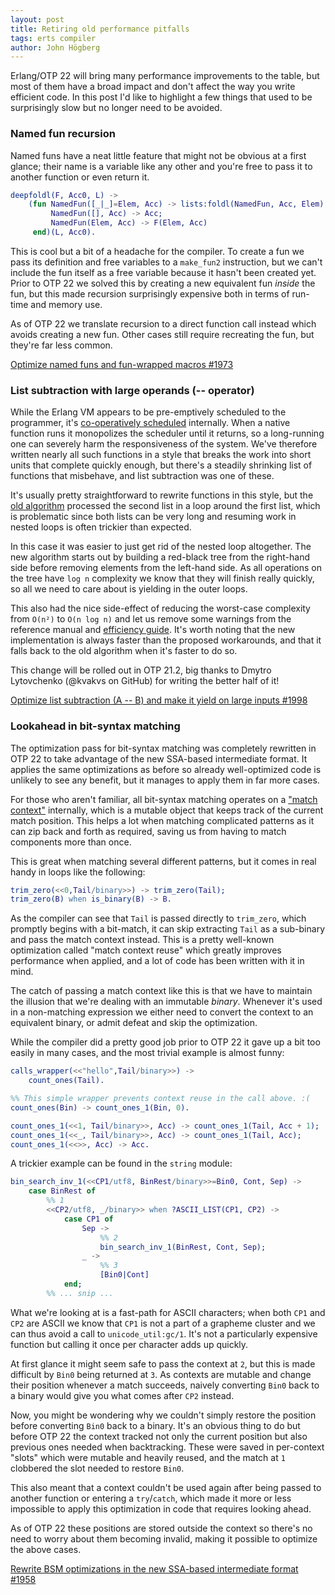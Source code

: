 ```yaml
---
layout: post
title: Retiring old performance pitfalls
tags: erts compiler
author: John Högberg
---
```


Erlang/OTP 22 will bring many performance improvements to the table, but most
of them have a broad impact and don't affect the way you write efficient code.
In this post I'd like to highlight a few things that used to be surprisingly
slow but no longer need to be avoided.

### Named fun recursion

Named funs have a neat little feature that might not be obvious at a first
glance; their name is a variable like any other and you're free to pass it to
another function or even return it.

```erlang
deepfoldl(F, Acc0, L) ->
    (fun NamedFun([_|_]=Elem, Acc) -> lists:foldl(NamedFun, Acc, Elem);
         NamedFun([], Acc) -> Acc;
         NamedFun(Elem, Acc) -> F(Elem, Acc)
     end)(L, Acc0).
```

This is cool but a bit of a headache for the compiler. To create a fun we pass
its definition and free variables to a `make_fun2` instruction, but we can't
include the fun itself as a free variable because it hasn't been created yet.
Prior to OTP 22 we solved this by creating a new equivalent fun _inside_ the
fun, but this made recursion surprisingly expensive both in terms of run-time
and memory use.

As of OTP 22 we translate recursion to a direct function call instead which
avoids creating a new fun. Other cases still require recreating the fun, but
they're far less common.

[Optimize named funs and fun-wrapped macros #1973](https://github.com/erlang/otp/pull/1973)

### List subtraction with large operands (-- operator)

While the Erlang VM appears to be pre-emptively scheduled to the programmer,
it's [co-operatively scheduled](https://en.wikipedia.org/wiki/Computer_multitasking#Cooperative_multitasking)
internally. When a native function runs it monopolizes the scheduler until it
returns, so a long-running one can severely harm the responsiveness of the
system. We've therefore written nearly all such functions in a style that
breaks the work into short units that complete quickly enough, but there's
a steadily shrinking list of functions that misbehave, and list subtraction
was one of these.

It's usually pretty straightforward to rewrite functions in this style, but
the [old algorithm](https://github.com/erlang/otp/blob/d9682b02b81fa6e23e554b6e017650eb89ecebed/erts/emulator/beam/erl_bif_lists.c#L195)
processed the second list in a loop around the first list, which is problematic
since both lists can be very long and resuming work in nested loops is often
trickier than expected.

In this case it was easier to just get rid of the nested loop altogether. The
new algorithm starts out by building a red-black tree from the right-hand side
before removing elements from the left-hand side. As all operations on the tree
have `log n` complexity we know that they will finish really quickly, so all we
need to care about is yielding in the outer loops.

This also had the nice side-effect of reducing the worst-case complexity from
`O(n²)` to `O(n log n)` and let us remove some warnings from the reference
manual and [efficiency guide](https://www.erlang.org/documentation/doc-10.1/doc/efficiency_guide/commoncaveats.html#operator-----). It's worth noting
that the new implementation is always faster than the proposed workarounds, and
that it falls back to the old algorithm when it's faster to do so.

This change will be rolled out in OTP 21.2, big thanks to
Dmytro Lytovchenko (@kvakvs on GitHub) for writing the better half of it!

[Optimize list subtraction (A -- B) and make it yield on large inputs #1998](https://github.com/erlang/otp/pull/1998)

### Lookahead in bit-syntax matching

The optimization pass for bit-syntax matching was completely rewritten in OTP
22 to take advantage of the new SSA-based intermediate format. It applies the
same optimizations as before so already well-optimized code is unlikely to see
any benefit, but it manages to apply them in far more cases.

For those who aren't familiar, all bit-syntax matching operates on a
["match context"](/doc/efficiency_guide/binaryhandling.html#matching-binaries)
internally, which is a mutable object that keeps track of the current
match position. This helps a lot when matching complicated patterns as it can
zip back and forth as required, saving us from having to match components more
than once.

This is great when matching several different patterns, but it comes in real
handy in loops like the following:

```erlang
trim_zero(<<0,Tail/binary>>) -> trim_zero(Tail);
trim_zero(B) when is_binary(B) -> B.
```

As the compiler can see that `Tail` is passed directly to `trim_zero`, which
promptly begins with a bit-match, it can skip extracting `Tail` as a sub-binary
and pass the match context instead. This is a pretty well-known optimization
called "match context reuse" which greatly improves performance when applied,
and a lot of code has been written with it in mind.

The catch of passing a match context like this is that we have to maintain the
illusion that we're dealing with an immutable _binary_. Whenever it's used in
a non-matching expression we either need to convert the context to an
equivalent binary, or admit defeat and skip the optimization.

While the compiler did a pretty good job prior to OTP 22 it gave up a bit too
easily in many cases, and the most trivial example is almost funny:

```erlang
calls_wrapper(<<"hello",Tail/binary>>) ->
    count_ones(Tail).

%% This simple wrapper prevents context reuse in the call above. :(
count_ones(Bin) -> count_ones_1(Bin, 0).

count_ones_1(<<1, Tail/binary>>, Acc) -> count_ones_1(Tail, Acc + 1);
count_ones_1(<<_, Tail/binary>>, Acc) -> count_ones_1(Tail, Acc);
count_ones_1(<<>>, Acc) -> Acc.
```

A trickier example can be found in the `string` module:

```erlang
bin_search_inv_1(<<CP1/utf8, BinRest/binary>>=Bin0, Cont, Sep) ->
    case BinRest of
        %% 1
        <<CP2/utf8, _/binary>> when ?ASCII_LIST(CP1, CP2) ->
            case CP1 of
                Sep ->
                    %% 2
                    bin_search_inv_1(BinRest, Cont, Sep);
                _ ->
                    %% 3
                    [Bin0|Cont]
            end;
        %% ... snip ...
```

What we're looking at is a fast-path for ASCII characters; when both `CP1` and
`CP2` are ASCII we know that `CP1` is not a part of a grapheme cluster and we
can thus avoid a call to `unicode_util:gc/1`. It's not a particularly expensive
function but calling it once per character adds up quickly.

At first glance it might seem safe to pass the context at `2`, but this is made
difficult by `Bin0` being returned at `3`. As contexts are mutable and change
their position whenever a match succeeds, naively converting `Bin0` back to a
binary would give you what comes after `CP2` instead.

Now, you might be wondering why we couldn't simply restore the position before
converting `Bin0` back to a binary. It's an obvious thing to do but before OTP
22 the context tracked not only the current position but also previous ones
needed when backtracking. These were saved in per-context "slots" which were
mutable and heavily reused, and the match at `1` clobbered the slot needed to
restore `Bin0`.

This also meant that a context couldn't be used again after being passed to
another function or entering a `try`/`catch`, which made it more or less
impossible to apply this optimization in code that requires looking ahead.

As of OTP 22 these positions are stored outside the context so there's no need
to worry about them becoming invalid, making it possible to optimize the above
cases.

[Rewrite BSM optimizations in the new SSA-based intermediate format #1958](https://github.com/erlang/otp/pull/1958)
